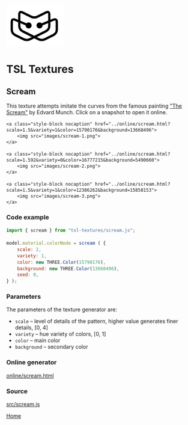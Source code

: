 <img class="logo" src="../assets/logo/logo.png">


# TSL Textures


## Scream
This texture attempts imitate the curves from the famous
painting ["The Scream"](https://en.wikipedia.org/wiki/The_Scream)
by Edvard Munch. Click on a snapshot to open it online.

<p class="gallery">

	<a class="style-block nocaption" href="../online/scream.html?scale=1.5&variety=1&color=15790176&background=13668496">
		<img src="images/scream-1.png">
	</a>

	<a class="style-block nocaption" href="../online/scream.html?scale=1.592&variety=0&color=16777215&background=5490660">
		<img src="images/scream-2.png">
	</a>

	<a class="style-block nocaption" href="../online/scream.html?scale=1.5&variety=1&color=12386262&background=15858153">
		<img src="images/scream-3.png">
	</a>

</p>


### Code example

```js
import { scream } from "tsl-textures/scream.js";

model.material.colorNode = scream ( {
	scale: 2,
	variety: 1,
	color: new THREE.Color(15790176),
	background: new THREE.Color(13668496),
	seed: 0,
} );
```


### Parameters

The parameters of the texture generator are:

* `scale` &ndash; level of details of the pattern, higher value generates finer details, [0, 4]
* `variety` &ndash; hue variety of colors, [0, 1]
* `color` &ndash; main color
* `background` &ndash; secondary color


### Online generator

[online/scream.html](../online/scream.html)


### Source

[src/scream.js](https://github.com/boytchev/texture-generator/blob/main/src/scream.js)


<div class="footnote">
	<a href="../">Home</a>
</div>